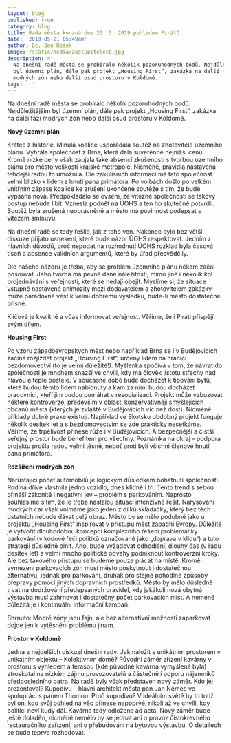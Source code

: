 ```yaml
---
layout: blog
published: true
category: blog
title: Rada města konaná dne 20. 5. 2019 pohledem Pirátů.
date: '2019-05-21 05:49am'
author: Bc. Jan Hošek
image: /static/media/zastupitelecb.jpg
description: >-
  Na dnešní radě města se probíralo několik pozoruhodných bodů. Nejdůležitějším
  byl územní plán, dále pak projekt „Housing First“, zakázka na další fázi
  modrých zón nebo další osud prostoru v Koldomě.
tags: ' '
---
```

Na dnešní radě města se probíralo několik pozoruhodných bodů. Nejdůležitějším byl územní plán, dále pak projekt „Housing First“, zakázka na další fázi modrých zón nebo další osud prostoru v Koldomě.

**Nový územní plán**

Krátce z historie. Minulá koalice uspořádala soutěž na zhotovitele územního plánu. Vyhrála společnost z Brna, která dala suverénně nejnižší cenu. Kromě nízké ceny však zaujala také absencí zkušeností s tvorbou územního plánu pro město velikosti krajské metropole. Nicméně, pravidla nastavená tehdejší radou to umožnila. Dle zákulisních informací má tato společnost velmi blízko k lidem z hnutí pana primátora. Po volbách došlo po velkém vnitřním zápase koalice ke zrušení ukončené soutěže s tím, že bude vypsána nová. Předpokládalo se ovšem, že vítězné společnosti se takový postup nebude líbit. Vznesla podnět na ÚOHS a ten ho skutečně potvrdil. Soutěž byla zrušená neoprávněně a město má povinnost podepsat s vítězem smlouvu.

Na dnešní radě se tedy řešilo, jak z toho ven. Nakonec bylo bez větší diskuze přijato usnesení, které bude názor ÚOHS respektovat. Jedním z hlavních důvodů, proč nepodat na rozhodnutí ÚOHS rozklad byla časová tíseň a absence validních argumentů, které by úřad přesvědčily.

Dle našeho názoru je třeba, aby se problém územního plánu někam začal posouvat. Jeho tvorba má pevně dané náležitosti, mimo jiné i několik kol projednávání s veřejností, které se nedají obejít. Myslíme si, že situace vstupně nastavené animozity mezi dodavatelem a zhotovitelem zakázky může paradoxně vést k velmi dobrému výsledku, bude-li město dostatečně přísné.

Klíčové je kvalitně a včas informovat veřejnost. Věříme, že i Piráti přispějí svým dílem.

**Housing First**

Po vzoru západoevropských měst nebo například Brna se i v Budějovicích začíná rozjíždět projekt „Housing FIrst“, určený lidem na hranici bezdomovectví (to je velmi důležité!). Myšlenka spočívá v tom, že návrat do společnosti je mnohem snazší ve chvíli, kdy má člověk jistotu střechy nad hlavou a teplé postele. V současné době bude docházet k tipování bytů, které budou těmto lidem nabídnuty a kam za nimi budou docházet pracovníci, kteří jim budou pomáhat v resocializaci. Projekt může vzbuzovat některé kontroverze, především v oblasti konzervativněji smýšlejících občanů města (kterých je zvláště v Budějovicích víc než dost). Nicméně příklady dobré praxe existují. Například ve Skotsku obdobný projekt funguje několik desítek let a s bezdomovectvím se zde prakticky nesetkáme. Věříme, že trpělivost přinese růže i v Budějovicích. A bezpečnější a čistší veřejný prostor bude benefitem pro všechny. Poznámka na okraj – podpora projektu prošla radou velmi těsně, neboť proti byli všichni členové hnutí pana primátora.

**Rozšíření modrých zón**

Narůstající počet automobilů je logickým důsledkem bohatnutí společnosti. Rodina dříve vlastnila jedno vozidlo, dnes klidně i tři. Tento trend s sebou přináší zákonitě i negativní jev – problém s parkováním. Naprosto souhlasíme s tím, že je třeba nastalou situaci intenzivně řešit. Narýsování modrých čar však vnímáme jako jeden z dílků skládačky, který bez těch ostatních nebude dávat celý obraz. Město by se mělo podobně jako u projektu „Housing First“ inspirovat v přístupu měst západní Evropy. Důležité je vytvořit dlouhodobou koncepci komplexního řešení problematiky parkování (v kódové řeči politiků označované jako „doprava v klidu“) a tuto strategii důsledně plnit. Ano, bude vyžadovat odhodlání, dlouhý čas (v řádu desítek let) a velmi mnoho politické odvahy podniknout kontroverzní kroky. Ale bez takového přístupu se budeme pouze plácat na místě. Kromě vymezení parkovacích zón musí město poskytnout i dostatečnou alternativu, jednak pro parkování, druhak pro stejně pohodlné způsoby přepravy pomocí jiných dopravních prostředků. Město by mělo důsledně trvat na dodržování předepsaných pravidel, kdy jakákoli nová obytná výstavba musí zahrnovat i dostatečný počet parkovacích míst. A neméně důležitá je i kontinuální informační kampaň.

Shrnuto: Modré zóny jsou fajn, ale bez alternativní možnosti zaparkovat dojde jen k vytěsnění problému jinam.

**Prostor v Koldomě**

Jedna z nejdelších diskuzí dnešní rady. Jak naložit s unikátním prostorem v unikátním objektu – Kolektivním domě? Původní záměr zřízení kavárny v prostoru s výhledem a terasou (kde původně kavárna vymyšlená byla) ztroskotal na nízkém zájmu provozovatelů a částečně i odporu nájemníků předposledního patra. Na radě byly však představen nový záměr. Kdo jej prezentoval? Kupodivu – hlavní architekt města pan Jan Němec ve spolupráci s panem Thomou. Proč kupodivu? V ideálním světě by to totiž byl on, kdo svůj pohled na věc přinese napoprvé, nikoli až ve chvíli, kdy politici neví kudy dál. Kavárna tedy odložena ad acta. Nový záměr bude ještě doladěn, nicméně nemělo by se jednat ani o provoz čistokrevného restauračního zařízení, ani o přebudování na bytovou výstavbu. O detailech se bude teprve rozhodovat.
